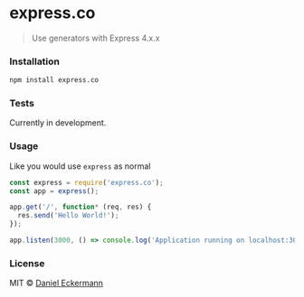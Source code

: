 # express.co
> Use generators with Express 4.x.x

### Installation
```bash
npm install express.co
```

### Tests
Currently in development.

### Usage
Like you would use ``express`` as normal
```javascript
const express = require('express.co');
const app = express();

app.get('/', function* (req, res) {
  res.send('Hello World!');
});

app.listen(3000, () => console.log('Application running on localhost:3000'));
```

### License
MIT © [Daniel Eckermann](http://danieleckermann.com)